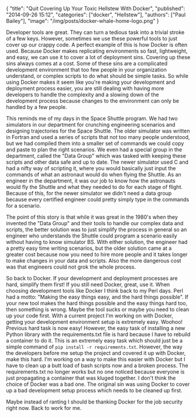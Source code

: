 {
  "title": "Quit Covering Up Your Toxic Hellstew With Docker",
  "published": "2014-09-26 15:12",
  "categories": ["docker", "Hellstew"],
  "authors": ["Paul Bailey"],
  "image": "/img/posts/docker-whale-home-logo.png"
}

Developer tools are great.  They can turn a tedious task into a trivial stroke of a few keys. However, sometimes we use these powerful tools to just cover up our crappy code. A perfect example of this is how Docker is often used. Because Docker makes replicating environments so fast, lightweight, and easy, we can use it to cover a lot of deployment sins. Covering up these sins always comes at a cost. Some of these sins are a complicated development environment that too few people in your organization understand, or complex scripts to do what should be simple tasks. So while using Docker makes it seem like you're making your development and deployment process easier, you are still dealing with having more developers to handle the complexity and a slowing down of the development process because changes to the environment can only be handled by a few people.

This reminds me of my days in the Space Shuttle program. We had two simulators in our department for crunching engineering scenarios and designing trajectories for the Space Shuttle. The older simulator was written in Fortran and used a series of scripts that not too many people understood, but we had compiled them into a smaller set of commands we could copy and paste to plan the right scenarios. We even had a special group in the department, called the "Data Group" which was tasked with keeping these scripts and other data safe and up to date. The newer simulator used C and had a nifty way of scripting it, where you would basically just input the commands of what an astronaut would do when flying the Shuttle. As an engineer in the department, it was our job to know how the astronauts would fly the Shuttle and what they needed to do for each stage of flight. Because of this, for the newer simulator we didn't need a data group because every certified engineer could pretty simply type in the commands for a scenario.

The point of this story is that while it was great in the 1980's when they invented the "Data Group" and their tools to handle our complex data and scripts, the better solution was to just simplify the process in general so an engineer who understands the Shuttle could program a scenario easily without having to know simulator BS. With either solution, the engineer had a pretty easy time writing scenarios, but the older solution came at a greater cost because now you need to hire more people and it takes longer to make changes in your data and scripts. Also the more dangerous cost was that engineers could not grok the whole process.

So back to Docker. If your development and deployment processes are hard, simplify them first! If you still need Docker, great, use it. When choosing development tools like Docker I think back to my Perl days. Perl had a motto: "Making the easy things easy, and the hard things possible". If your new tool makes the hard things possible and the easy things hard too, then something is wrong. Maybe the tool sucks or maybe you need to clean up your code first. With a current project I'm working on with Docker, getting your development environment setup is extremely easy. Woohoo! Previous hard task is now easy! However, the easy task of installing a new Python library with the requirements.txt file is hard because I have to rebuild a container to do it. This is an extremely easy task which should just be a simple command of `pip install -r requirements.txt`. However, the way the developers before me setup the project and covered it up with Docker, make this hard. I'm working on a way to make this easier with Docker but I have to clean up a butt load of bash scripts now and a broken process. The requirements.txt no longer works but no one noticed because everyone is just propagating a container that was kluged together. I don't think the choice of Docker was a bad one. The original sin was using Docker to cover up a bad development setup process which needs to be cleaned up first.

Maybe instead of ranting I should be thanking Docker for the job security right now. Back to work for me.

